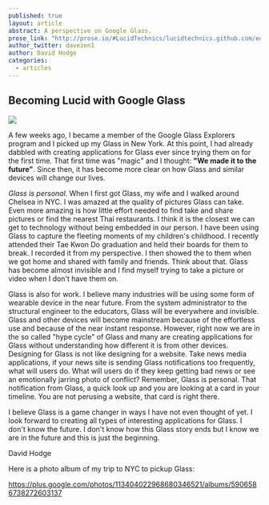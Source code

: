 ```yaml
---
published: true
layout: article
abstract: A perspective on Google Glass.
prose_link: "http://prose.io/#LucidTechnics/lucidtechnics.github.com/edit/master/_posts/articles/2013-08-14-Becoming-Lucid-with-Glass.md"
author_twitter: davezen1
author: David Hodge
categories: 
  - articles
---
```


## Becoming Lucid with Google Glass
<img src="http://www.ultraimg.com/images/j4MYI.jpg" border="0" />

A few weeks ago, I became a member of the Google Glass Explorers program and I picked up my Glass in New York.  At this point, I had already dabbled with creating applications for Glass ever since trying them on for the first time.  That first time was "magic" and I thought: **"We made it to the future"**.  Since then, it has become more clear on how Glass and similar devices will change our lives.

_Glass is personal._  When I first got Glass, my wife and I walked around Chelsea in NYC.  I was amazed at the quality of pictures Glass can take. Even more amazing is how little effort needed to find take and share pictures or find the nearest Thai restaurants. I think it is the closest we can get to technology without being embedded in our person.  I have been using Glass to capture the fleeting moments of my children's childhood. I recently attended their Tae Kwon Do graduation and held their boards for them to break.  I recorded it from my perspective.  I then showed the to them when we got home and shared with family and friends. Think about that.  Glass has become almost invisible and I find myself trying to take a picture or video when I don't have them on.

Glass is also for work.  I believe many industries will be using some form of wearable device in the near future.  From the system administrator to the structural engineer to the educators, Glass will be everywhere and invisible. Glass and other devices will become mainstream because of the effortless use and because of the near  instant response.  However, right now we are in the so called "hype cycle" of Glass and many are creating applications for Glass without understanding how different it is from other devices.  Designing for Glass is not like designing for a website.  Take news media applications, if your news site is sending Glass notifications too frequently, what will users do.  What will users do if they keep getting bad news or see an emotionally jarring photo of conflict?  Remember, Glass is personal. That notification from Glass, a quick look up and you are looking at a card in your timeline.  You are not perusing a website, that card is right there.

I believe Glass is a game changer in ways I have not even thought of yet.  I look forward to creating all types of interesting applications for Glass.  I don't know the future.  I don't know how this Glass story ends but I know we are in the future and this is just the beginning. 

David Hodge

Here is a photo album of my trip to NYC to pickup Glass:

https://plus.google.com/photos/113404022968680346521/albums/5906586738272603137